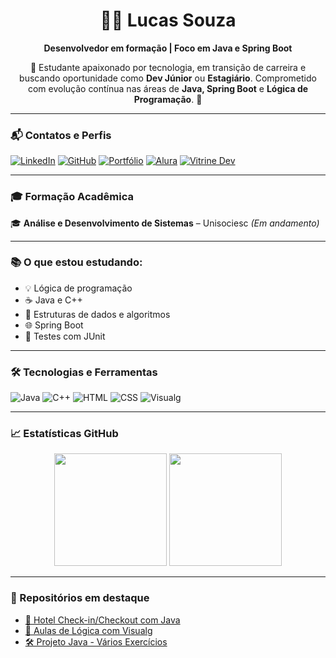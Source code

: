 <h1 align="center">👨‍💻 Lucas Souza</h1>

<p align="center"><strong>Desenvolvedor em formação | Foco em Java e Spring Boot</strong></p>

<p align="center">🎯 Estudante apaixonado por tecnologia, em transição de carreira e buscando oportunidade como <strong>Dev Júnior</strong> ou <strong>Estagiário</strong>. Comprometido com evolução contínua nas áreas de <strong>Java, Spring Boot</strong> e <strong>Lógica de Programação</strong>. 🚀</p>

---

### 📬 Contatos e Perfis

[![LinkedIn](https://img.shields.io/badge/LinkedIn-blue?logo=linkedin&style=for-the-badge)](https://www.linkedin.com/in/lucas-souza-aa96981a7/)
[![GitHub](https://img.shields.io/badge/GitHub-000?logo=github&style=for-the-badge)](https://github.com/CosmoSouza)
[![Portfólio](https://img.shields.io/badge/Portfólio-1e90ff?style=for-the-badge)](https://github.com/CosmoSouza)
[![Alura](https://img.shields.io/badge/Alura-0066cc?style=for-the-badge)](https://cursos.alura.com.br/user/cosmosouza)
[![Vitrine Dev](https://img.shields.io/badge/VitrineDev-00c853?style=for-the-badge)](https://vitrine.dev/CosmoSouza)

---

### 🎓 Formação Acadêmica

🎓 **Análise e Desenvolvimento de Sistemas** – Unisociesc *(Em andamento)*

---

### 📚 O que estou estudando:

- 💡 Lógica de programação  
- ☕ Java e C++  
- 🧠 Estruturas de dados e algoritmos  
- 🌐 Spring Boot  
- 🧪 Testes com JUnit  

---

### 🛠️ Tecnologias e Ferramentas

![Java](https://img.shields.io/badge/Java-ED8B00?style=for-the-badge&logo=java&logoColor=white)
![C++](https://img.shields.io/badge/C++-00599C?style=for-the-badge&logo=cplusplus&logoColor=white)
![HTML](https://img.shields.io/badge/HTML-E34F26?style=for-the-badge&logo=html5&logoColor=white)
![CSS](https://img.shields.io/badge/CSS-1572B6?style=for-the-badge&logo=css3&logoColor=white)
![Visualg](https://img.shields.io/badge/Visualg-blue?style=for-the-badge)

---

### 📈 Estatísticas GitHub

<div align="center">
  <img height="180em" src="https://github-readme-stats.vercel.app/api?username=CosmoSouza&show_icons=true&theme=radical&count_private=true"/>
  <img height="180em" src="https://github-readme-stats.vercel.app/api/top-langs/?username=CosmoSouza&layout=compact&langs_count=7&theme=radical"/>
</div>

---

### 🚀 Repositórios em destaque

- [🔐 Hotel Check-in/Checkout com Java](https://github.com/CosmoSouza/Hotel_Checkin_Checkout)
- [🧠 Aulas de Lógica com Visualg](https://github.com/CosmoSouza/Aulas-Lógicas-de-Programação)
- [🛠️ Projeto Java - Vários Exercícios](https://github.com/CosmoSouza/-Projetos_Java)
